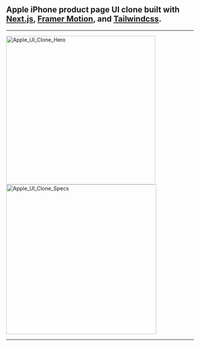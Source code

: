 Apple iPhone product page UI clone built with [Next.js](https://nextjs.org/), [Framer Motion](https://www.framer.com/motion/), and [Tailwindcss](https://tailwindcss.com/).
---
___
<img width="400" alt="Apple_UI_Clone_Hero" src="https://github.com/Alexjoshua14/Apple-iPhone-Page-Clone/assets/59298565/259b96aa-5d72-4a6e-a4cf-83626832950b">
<img width="403" alt="Apple_UI_Clone_Specs" src="https://github.com/Alexjoshua14/Apple-iPhone-Page-Clone/assets/59298565/bc569740-3eb7-4e87-8c44-def5bfeba633">

---

